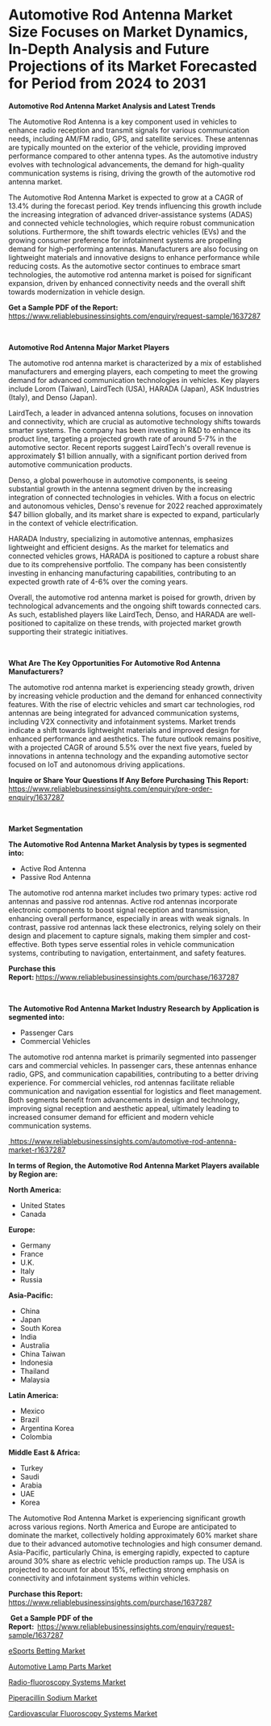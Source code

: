 <p><h1>Automotive Rod Antenna Market Size Focuses on Market Dynamics, In-Depth Analysis and Future Projections of its Market Forecasted for Period from 2024 to 2031</h1></p><p><strong>Automotive Rod Antenna Market Analysis and Latest Trends</strong></p>
<p><p>The Automotive Rod Antenna is a key component used in vehicles to enhance radio reception and transmit signals for various communication needs, including AM/FM radio, GPS, and satellite services. These antennas are typically mounted on the exterior of the vehicle, providing improved performance compared to other antenna types. As the automotive industry evolves with technological advancements, the demand for high-quality communication systems is rising, driving the growth of the automotive rod antenna market.</p><p>The Automotive Rod Antenna Market is expected to grow at a CAGR of 13.4% during the forecast period. Key trends influencing this growth include the increasing integration of advanced driver-assistance systems (ADAS) and connected vehicle technologies, which require robust communication solutions. Furthermore, the shift towards electric vehicles (EVs) and the growing consumer preference for infotainment systems are propelling demand for high-performing antennas. Manufacturers are also focusing on lightweight materials and innovative designs to enhance performance while reducing costs. As the automotive sector continues to embrace smart technologies, the automotive rod antenna market is poised for significant expansion, driven by enhanced connectivity needs and the overall shift towards modernization in vehicle design.</p></p>
<p><strong>Get a Sample PDF of the Report:&nbsp;</strong> <a href="https://www.reliablebusinessinsights.com/enquiry/request-sample/1637287?utm_campaign=96&utm_medium=2&utm_source=Github&utm_content=ia&utm_term=02102024&utm_id=automotive-rod-antenna">https://www.reliablebusinessinsights.com/enquiry/request-sample/1637287</a></p>
<p>&nbsp;</p>
<p><strong>Automotive Rod Antenna Major Market Players</strong></p>
<p><p>The automotive rod antenna market is characterized by a mix of established manufacturers and emerging players, each competing to meet the growing demand for advanced communication technologies in vehicles. Key players include Lorom (Taiwan), LairdTech (USA), HARADA (Japan), ASK Industries (Italy), and Denso (Japan).</p><p>LairdTech, a leader in advanced antenna solutions, focuses on innovation and connectivity, which are crucial as automotive technology shifts towards smarter systems. The company has been investing in R&D to enhance its product line, targeting a projected growth rate of around 5-7% in the automotive sector. Recent reports suggest LairdTech's overall revenue is approximately $1 billion annually, with a significant portion derived from automotive communication products.</p><p>Denso, a global powerhouse in automotive components, is seeing substantial growth in the antenna segment driven by the increasing integration of connected technologies in vehicles. With a focus on electric and autonomous vehicles, Denso's revenue for 2022 reached approximately $47 billion globally, and its market share is expected to expand, particularly in the context of vehicle electrification.</p><p>HARADA Industry, specializing in automotive antennas, emphasizes lightweight and efficient designs. As the market for telematics and connected vehicles grows, HARADA is positioned to capture a robust share due to its comprehensive portfolio. The company has been consistently investing in enhancing manufacturing capabilities, contributing to an expected growth rate of 4-6% over the coming years.</p><p>Overall, the automotive rod antenna market is poised for growth, driven by technological advancements and the ongoing shift towards connected cars. As such, established players like LairdTech, Denso, and HARADA are well-positioned to capitalize on these trends, with projected market growth supporting their strategic initiatives.</p></p>
<p>&nbsp;</p>
<p><strong>What Are The Key Opportunities For Automotive Rod Antenna Manufacturers?</strong></p>
<p><p>The automotive rod antenna market is experiencing steady growth, driven by increasing vehicle production and the demand for enhanced connectivity features. With the rise of electric vehicles and smart car technologies, rod antennas are being integrated for advanced communication systems, including V2X connectivity and infotainment systems. Market trends indicate a shift towards lightweight materials and improved design for enhanced performance and aesthetics. The future outlook remains positive, with a projected CAGR of around 5.5% over the next five years, fueled by innovations in antenna technology and the expanding automotive sector focused on IoT and autonomous driving applications.</p></p>
<p><strong>Inquire or Share Your Questions If Any Before Purchasing This Report:</strong> <a href="https://www.reliablebusinessinsights.com/enquiry/pre-order-enquiry/1637287?utm_campaign=96&utm_medium=2&utm_source=Github&utm_content=ia&utm_term=02102024&utm_id=automotive-rod-antenna">https://www.reliablebusinessinsights.com/enquiry/pre-order-enquiry/1637287</a></p>
<p>&nbsp;</p>
<p><strong>Market Segmentation</strong></p>
<p><strong>The Automotive Rod Antenna Market Analysis by types is segmented into:</strong></p>
<p><ul><li>Active Rod Antenna</li><li>Passive Rod Antenna</li></ul></p>
<p><p>The automotive rod antenna market includes two primary types: active rod antennas and passive rod antennas. Active rod antennas incorporate electronic components to boost signal reception and transmission, enhancing overall performance, especially in areas with weak signals. In contrast, passive rod antennas lack these electronics, relying solely on their design and placement to capture signals, making them simpler and cost-effective. Both types serve essential roles in vehicle communication systems, contributing to navigation, entertainment, and safety features.</p></p>
<p><strong>Purchase this Report:&nbsp;</strong><a href="https://www.reliablebusinessinsights.com/purchase/1637287?utm_campaign=96&utm_medium=2&utm_source=Github&utm_content=ia&utm_term=02102024&utm_id=automotive-rod-antenna">https://www.reliablebusinessinsights.com/purchase/1637287</a></p>
<p>&nbsp;</p>
<p><strong>The Automotive Rod Antenna Market Industry Research by Application is segmented into:</strong></p>
<p><ul><li>Passenger Cars</li><li>Commercial Vehicles</li></ul></p>
<p><p>The automotive rod antenna market is primarily segmented into passenger cars and commercial vehicles. In passenger cars, these antennas enhance radio, GPS, and communication capabilities, contributing to a better driving experience. For commercial vehicles, rod antennas facilitate reliable communication and navigation essential for logistics and fleet management. Both segments benefit from advancements in design and technology, improving signal reception and aesthetic appeal, ultimately leading to increased consumer demand for efficient and modern vehicle communication systems.</p></p>
<p><a href="https://www.reliablebusinessinsights.com/automotive-rod-antenna-market-r1637287?utm_campaign=96&utm_medium=2&utm_source=Github&utm_content=ia&utm_term=02102024&utm_id=automotive-rod-antenna">&nbsp;https://www.reliablebusinessinsights.com/automotive-rod-antenna-market-r1637287</a></p>
<p><strong>In terms of Region, the Automotive Rod Antenna Market Players available by Region are:</strong></p>
<p>
    <p> <strong> North America: </strong>
        <ul>
            <li>United States</li>
            <li>Canada</li>
        </ul>
        </p> 
    <p> <strong> Europe: </strong>
        <ul>
            <li>Germany</li>
            <li>France</li>
            <li>U.K.</li>
            <li>Italy</li>
            <li>Russia</li>
        </ul>
        </p> 
    <p> <strong> Asia-Pacific: </strong>
        <ul>
            <li>China</li>
            <li>Japan</li>
            <li>South Korea</li>
            <li>India</li>
            <li>Australia</li>
            <li>China Taiwan</li>
            <li>Indonesia</li>
            <li>Thailand</li>
            <li>Malaysia</li>
        </ul>
        </p> 
    <p> <strong> Latin America: </strong>
        <ul>
            <li>Mexico</li>
            <li>Brazil</li>
            <li>Argentina Korea</li>
            <li>Colombia</li>
        </ul>
        </p> 
    <p> <strong> Middle East & Africa: </strong>
        <ul>
            <li>Turkey</li>
            <li>Saudi</li>
            <li>Arabia</li>
            <li>UAE</li>
            <li>Korea</li>
        </ul>
    </p>
    </p>
<p><p>The Automotive Rod Antenna Market is experiencing significant growth across various regions. North America and Europe are anticipated to dominate the market, collectively holding approximately 60% market share due to their advanced automotive technologies and high consumer demand. Asia-Pacific, particularly China, is emerging rapidly, expected to capture around 30% share as electric vehicle production ramps up. The USA is projected to account for about 15%, reflecting strong emphasis on connectivity and infotainment systems within vehicles.</p></p>
<p><strong>Purchase this Report: </strong><a href="https://www.reliablebusinessinsights.com/purchase/1637287?utm_campaign=96&utm_medium=2&utm_source=Github&utm_content=ia&utm_term=02102024&utm_id=automotive-rod-antenna">https://www.reliablebusinessinsights.com/purchase/1637287</a></p>
<p>&nbsp;<strong>Get a Sample PDF of the Report:&nbsp;&nbsp;</strong><a href="https://www.reliablebusinessinsights.com/enquiry/request-sample/1637287?utm_campaign=96&utm_medium=2&utm_source=Github&utm_content=ia&utm_term=02102024&utm_id=automotive-rod-antenna">https://www.reliablebusinessinsights.com/enquiry/request-sample/1637287</a></p>
<p><strong></strong></p>
<p><p><a href="https://www.linkedin.com/pulse/global-esports-betting-market-opportunities-challenges2024--wq1uc?trackingId=voGIYgpfSLiE8mmbExxu6A%3D%3D&utm_campaign=96&utm_medium=2&utm_source=Github&utm_content=ia&utm_term=02102024&utm_id=automotive-rod-antenna">eSports Betting Market</a></p><p><a href="https://github.com/ChristianClark406/Market-Research-Report-List-1/blob/main/automotive-lamp-parts-market.md?utm_campaign=96&utm_medium=2&utm_source=Github&utm_content=ia&utm_term=02102024&utm_id=automotive-rod-antenna">Automotive Lamp Parts Market</a></p><p><a href="https://issuu.com/reportprime-2/docs/radio-fluoroscopy-systems-market-si_181c2aac0bc73c?utm_campaign=96&utm_medium=2&utm_source=Github&utm_content=ia&utm_term=02102024&utm_id=automotive-rod-antenna">Radio-fluoroscopy Systems Market</a></p><p><a href="https://www.linkedin.com/pulse/piperacillin-sodium-market-strategic-insights-product-evolution-jlckf?trackingId=usyVqSTSSXe0pBDr3Ixf8A%3D%3D&utm_campaign=96&utm_medium=2&utm_source=Github&utm_content=ia&utm_term=02102024&utm_id=automotive-rod-antenna">Piperacillin Sodium Market</a></p><p><a href="https://issuu.com/reportprime-2/docs/cardiovascular-fluoroscopy-systems-_b19bacf3791c6b?utm_campaign=96&utm_medium=2&utm_source=Github&utm_content=ia&utm_term=02102024&utm_id=automotive-rod-antenna">Cardiovascular Fluoroscopy Systems Market</a></p></p>